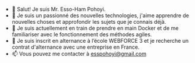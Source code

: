 - 👋 Salut! Je suis Mr. Esso-Ham Pohoyi.
- 👀 Je suis un passionné des nouvelles technologies, j'aime apprendre de nouvelles choses et approfondir les sujets que je connais déjà.
- 🌱 Je suis actuellement en train de prendre en main Docker et de me familiariser avec le fonctionnement des méthodes agiles.
- 💞️ Je suis inscrit en alternance à l’école WEBFORCE 3 et je recherche un contrat d'alternance avec une entreprise en France.
- 📫 Vous pouvez me contacter à esspohoyi@gmail.com

<!---
Esso-Ham/Esso-Ham is a ✨ special ✨ repository because its `README.md` (this file) appears on your GitHub profile.
You can click the Preview link to take a look at your changes.
--->
